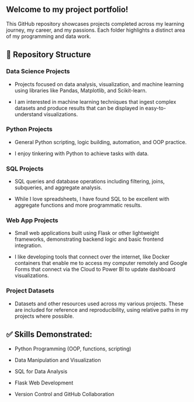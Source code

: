 ## Welcome to my project portfolio! 
This GitHub repository showcases projects completed across my learning journey, my career, and my passions. Each folder highlights a distinct area of my programming and data work.

## 📁 Repository Structure

### Data Science Projects

- Projects focused on data analysis, visualization, and machine learning using libraries like Pandas, Matplotlib, and Scikit-learn.

- I am interested in machine learning techniques that ingest complex datasets and produce results that can be displayed in easy-to-understand visualizations. 

### Python Projects

- General Python scripting, logic building, automation, and OOP practice.

- I enjoy tinkering with Python to achieve tasks with data. 

### SQL Projects

- SQL queries and database operations including filtering, joins, subqueries, and aggregate analysis.

- While I love spreadsheets, I have found SQL to be excellent with aggregate functions and more programmatic results.

### Web App Projects

- Small web applications built using Flask or other lightweight frameworks, demonstrating backend logic and basic frontend integration.

- I like developing tools that connect over the internet, like Docker containers that enable me to access my computer remotely and Google Forms that connect via the Cloud to Power BI to update dashboard visualizations.

### Project Datasets

- Datasets and other resources used across my various projects. These are included for reference and reproducibility, using relative paths in my projects where possible.

## ✅ Skills Demonstrated:

- Python Programming (OOP, functions, scripting)

- Data Manipulation and Visualization

- SQL for Data Analysis

- Flask Web Development

- Version Control and GitHub Collaboration

